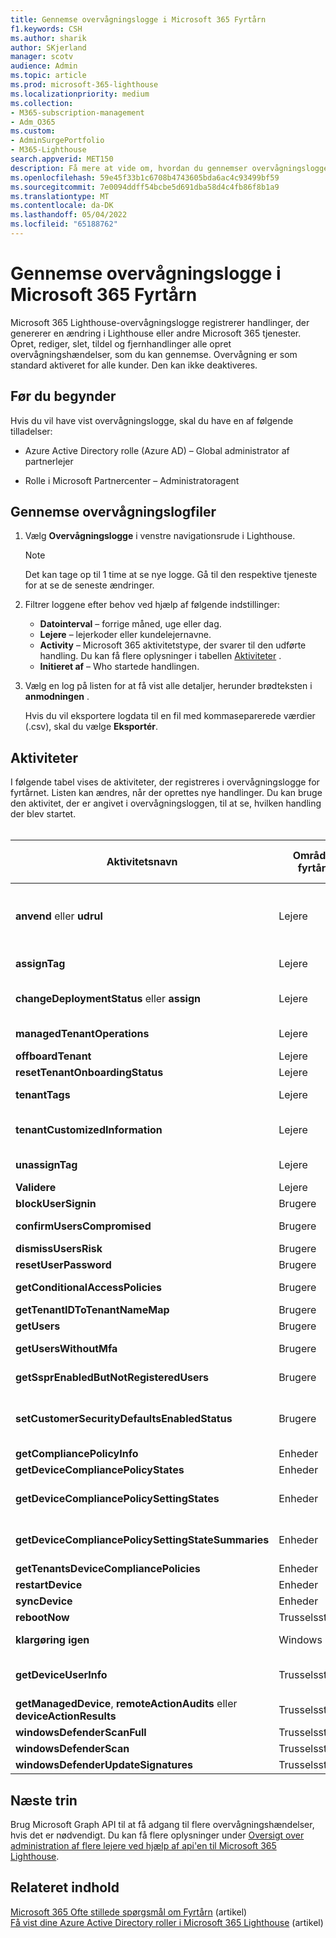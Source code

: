 ```yaml
---
title: Gennemse overvågningslogge i Microsoft 365 Fyrtårn
f1.keywords: CSH
ms.author: sharik
author: SKjerland
manager: scotv
audience: Admin
ms.topic: article
ms.prod: microsoft-365-lighthouse
ms.localizationpriority: medium
ms.collection:
- M365-subscription-management
- Adm_O365
ms.custom:
- AdminSurgePortfolio
- M365-Lighthouse
search.appverid: MET150
description: Få mere at vide om, hvordan du gennemser overvågningslogge for udbydere af administrerede tjenester ved hjælp af Microsoft 365 Lighthouse.
ms.openlocfilehash: 59e45f33b1c6708b4743605bda6ac4c93499bf59
ms.sourcegitcommit: 7e0094ddff54bcbe5d691dba58d4c4fb86f8b1a9
ms.translationtype: MT
ms.contentlocale: da-DK
ms.lasthandoff: 05/04/2022
ms.locfileid: "65188762"
---
```

# <a name="review-audit-logs-in-microsoft-365-lighthouse"></a>Gennemse overvågningslogge i Microsoft 365 Fyrtårn

Microsoft 365 Lighthouse-overvågningslogge registrerer handlinger, der genererer en ændring i Lighthouse eller andre Microsoft 365 tjenester. Opret, rediger, slet, tildel og fjernhandlinger alle opret overvågningshændelser, som du kan gennemse. Overvågning er som standard aktiveret for alle kunder. Den kan ikke deaktiveres.

## <a name="before-you-begin"></a>Før du begynder

Hvis du vil have vist overvågningslogge, skal du have en af følgende tilladelser:

- Azure Active Directory rolle (Azure AD) – Global administrator af partnerlejer

- Rolle i Microsoft Partnercenter – Administratoragent

## <a name="review-audit-logs"></a>Gennemse overvågningslogfiler

1. Vælg **Overvågningslogge** i venstre navigationsrude i Lighthouse.

    > [!NOTE]
    > Det kan tage op til 1 time at se nye logge. Gå til den respektive tjeneste for at se de seneste ændringer.

2. Filtrer loggene efter behov ved hjælp af følgende indstillinger:

    - **Datointerval** – forrige måned, uge eller dag.
    - **Lejere** – lejerkoder eller kundelejernavne.
    - **Activity** – Microsoft 365 aktivitetstype, der svarer til den udførte handling. Du kan få flere oplysninger i tabellen [Aktiviteter](#activities) .
    - **Initieret af** – Who startede handlingen.

3. Vælg en log på listen for at få vist alle detaljer, herunder brødteksten i **anmodningen** .

    Hvis du vil eksportere logdata til en fil med kommaseparerede værdier (.csv), skal du vælge **Eksportér**.

## <a name="activities"></a>Aktiviteter

I følgende tabel vises de aktiviteter, der registreres i overvågningslogge for fyrtårnet. Listen kan ændres, når der oprettes nye handlinger. Du kan bruge den aktivitet, der er angivet i overvågningsloggen, til at se, hvilken handling der blev startet.<br><br>

| Aktivitetsnavn | Område i fyrtårn | Handling startet | Tjenesten er påvirket |
|--|--|--|--|
| **anvend** eller **udrul** | Lejere | Anvend en udrulningsplan | Azure AD, Microsoft Endpoint Manager (MEM) |
| **assignTag** | Lejere | Anvend et mærke fra en kunde | Fyrtårn |
| **changeDeploymentStatus** eller **assign** | Lejere | Opdater status for handlingsplan for udrulningsplan | Fyrtårn |
| **managedTenantOperations** | Lejere | Få vist oplysninger om en udrulningsplan | Azure AD |
| **offboardTenant** | Lejere | Deaktiver en kunde | Fyrtårn |
| **resetTenantOnboardingStatus** | Lejere | Reaktiv en kunde | Fyrtårn |
| **tenantTags** | Lejere | Opret eller slet et mærke | Fyrtårn |
| **tenantCustomizedInformation** | Lejere | Opret, opdater eller slet et kundewebsted eller kontaktoplysninger | Fyrtårn |
| **unassignTag** | Lejere | Fjern et mærke fra en kunde | Fyrtårn |
| **Validere** | Lejere | Test en udrulningsplan | Azure AD |
| **blockUserSignin** | Brugere | Bloker logon | Azure AD |
| **confirmUsersCompromised** | Brugere | Bekræft, at en bruger er kompromitteret | Azure AD |
| **dismissUsersRisk** | Brugere | Afvis brugerrisiko | Azure AD |
| **resetUserPassword** | Brugere | Nulstil adgangskode | Azure AD |
| **getConditionalAccessPolicies** | Brugere | Vis ca-politikker, der kræver MFA | Azure AD |
| **getTenantIDToTenantNameMap** | Brugere | Søg efter id'er | Azure AD |
| **getUsers** | Brugere | Søg efter brugere | Azure AD |
| **getUsersWithoutMfa** | Brugere | Vis brugere, der ikke er registreret til MFA | Azure AD |
| **getSsprEnabledButNotRegisteredUsers** | Brugere | Vis brugere, der ikke er registreret til SSPR | Azure AD |
| **setCustomerSecurityDefaultsEnabledStatus** | Brugere | Aktivér multifaktorgodkendelse (MFA) med sikkerhedsstandarder | Azure AD |
|**getCompliancePolicyInfo** | Enheder | Få vist en politik | MEM
|**getDeviceCompliancePolicyStates** | Enheder | Vis politiktilstande | MEM
|**getDeviceCompliancePolicySettingStates** | Enheder | Vis indstillinger, der ikke overholder angivne standarder | MEM
|**getDeviceCompliancePolicySettingStateSummaries** | Enheder | Vis enheder, der ikke overholder angivne standarder | MEM
|**getTenantsDeviceCompliancePolicies** | Enheder | Sammenlign politikker | MEM
| **restartDevice** | Enheder | Genstarte | MEM |
| **syncDevice** | Enheder | Sync | MEM |
| **rebootNow** | Trusselsstyring | Genstarte | MEM |
| **klargøring igen** | Windows 365 | Prøv at klargøre igen | Windows 365 |
| **getDeviceUserInfo** | Trusselsstyring | Få vist brugeroplysninger for administreret enhed  | MEM |
| **getManagedDevice**, **remoteActionAudits** eller **deviceActionResults** | Trusselsstyring | Få vist oplysninger om administreret enhed  | MEM |
| **windowsDefenderScanFull** | Trusselsstyring | Fuld scanning | MEM |
| **windowsDefenderScan** | Trusselsstyring | Hurtig scanning | MEM |
| **windowsDefenderUpdateSignatures** | Trusselsstyring | Opdater antivirus | MEM |

## <a name="next-steps"></a>Næste trin

Brug Microsoft Graph API til at få adgang til flere overvågningshændelser, hvis det er nødvendigt. Du kan få flere oplysninger under [Oversigt over administration af flere lejere ved hjælp af api'en til Microsoft 365 Lighthouse](/graph/managedtenants-concept-overview).

## <a name="related-content"></a>Relateret indhold

[Microsoft 365 Ofte stillede spørgsmål om Fyrtårn](m365-lighthouse-faq.yml) (artikel)\
[Få vist dine Azure Active Directory roller i Microsoft 365 Lighthouse](m365-lighthouse-view-your-roles.md) (artikel)